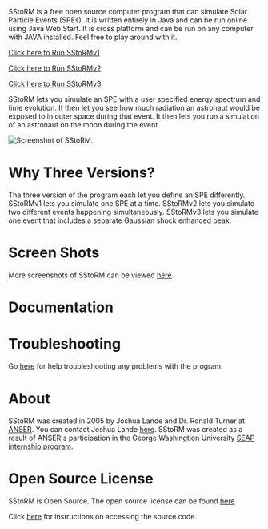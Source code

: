 SStoRM is a free open source computer program that can simulate Solar Particle Events (SPEs). It is written entirely in Java and can be run online using Java Web Start. It is cross platform and can be run on any computer with JAVA installed. Feel free to play around with it.

[Click here to Run SStoRMv1](http://raw.github.com/joshualande/SStoRM/master/releases/SStoRM-v1.0.2.jnlp)

[Click here to Run SStoRMv2](http://raw.github.com/joshualande/SStoRM/master/releases/SStoRM-v2.0.0.jnlp)

[Click here to Run SStoRMv3](http://raw.github.com/joshualande/SStoRM/master/releases/SStoRM-v3.0.0.jnlp)
    
SStoRM lets you simulate an SPE with a user specified energy spectrum and time evolution. It then let you see how much radiation an astronaut would be exposed to in outer space during that event. It then lets you run a simulation of an astronaut on the moon during the event.

![Screenshot of SStoRM.](https://raw.github.com/joshualande/SStoRM/master/images/version1exercisescreenshot.jpg)

# Why Three Versions?

The three version of the program each let you define an SPE differently. SStoRMv1 lets you simulate one SPE at a time. SStoRMv2 lets you simulate two different events happening simultaneously. SStoRMv3 lets you simulate one event that includes a separate Gaussian shock enhanced peak.      

# Screen Shots

More screenshots of SStoRM can be viewed [here](http://github.com/joshualande/SStoRM/blob/master/screenshots.md).

# Documentation

# Troubleshooting

Go [here](http://github.com/joshualande/SStoRM/blob/master/troubleshooting.md) for help troubleshooting any problems with the program

# About

SStoRM was created in 2005 by Joshua Lande and Dr. Ronald Turner at [ANSER](http://www.anser.org"). You can contact Joshua Lande [here](joshualande@gmail.com). SStoRM was created as a result of ANSER's participation in the George Washingtion University [SEAP internship program](http://www.gwseap.net).

# Open Source License

SStoRM is Open Source. The open source license can be found [here](http://github.com/joshualande/SStoRM/blob/master/LICENSE.md)

Click [here](http://github.com/joshualande/SStoRM/blob/master/source.md) for instructions on accessing the source code.
